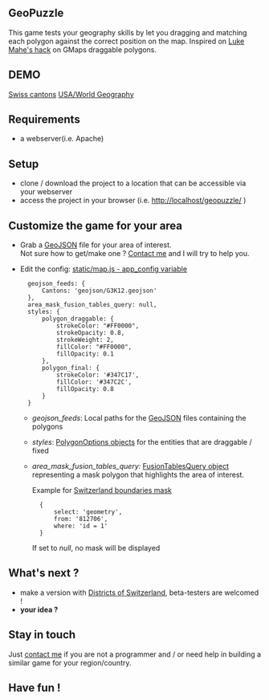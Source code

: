 ## GeoPuzzle
This game tests your geography skills by let you dragging and matching each polygon against the correct position on the map. Inspired on [Luke Mahe's hack](http://www.morethanamap.com/demos/visualization/puzzle) on GMaps draggable polygons. 

## DEMO 
[Swiss cantons](http://maps.vasile.ch/geopuzzle/)
[USA/World Geography](https://c9.io/llamapope/geopuzzle/workspace/index.html)

## Requirements

* a webserver(i.e. Apache)

## Setup

* clone / download the project to a location that can be accessible via your webserver
* access the project in your browser (i.e. [http://localhost/geopuzzle/](http://localhost/geopuzzle/) )

## Customize the game for your area

- Grab a [GeoJSON](http://geojson.org/geojson-spec.html) file for your area of interest. 	
	Not sure how to get/make one ? [Contact me](https://docs.google.com/forms/d/1ZWCqfF8OvRBlMPHMc5FbL6T3zYhQ-p18B8IIwMt1sRs/) and I will try to help you.

- Edit the config: [static/map.js - app_config variable](https://github.com/vasile/geopuzzle/blob/master/static//map.js)

	    geojson_feeds: {
	        Cantons: 'geojson/G3K12.geojson'
	    },
	    area_mask_fusion_tables_query: null,
	    styles: {
	        polygon_draggable: {
	            strokeColor: "#FF0000",
	            strokeOpacity: 0.8,
	            strokeWeight: 2,
	            fillColor: "#FF0000",
	            fillOpacity: 0.1
	        },
	        polygon_final: {
	            strokeColor: '#347C17',
	            fillColor: '#347C2C',
	            fillOpacity: 0.8
	        }
	    }

	* *geojson_feeds*: Local paths for the [GeoJSON](http://geojson.org/geojson-spec.html) files containing the polygons
	* *styles*: [PolygonOptions objects](https://developers.google.com/maps/documentation/javascript/reference#PolygonOptions) for the entities that are draggable / fixed
	* *area_mask_fusion_tables_query:* [FusionTablesQuery object](https://developers.google.com/maps/documentation/javascript/reference#FusionTablesQuery) representing a mask polygon that highlights the area of interest. 
			
		Example for [Switzerland boundaries mask](https://www.google.com/fusiontables/DataSource?docid=1tDHsjdz7uhhAmWlmmwjR1P2Huf2LKMMiICPVdw)
	
			{
	    		select: 'geometry',
	    		from: '812706',
	    		where: 'id = 1'
			}
			
		If set to *null*, no mask will be displayed

## What's next ?

* make a version with [Districts of Switzerland](http://en.wikipedia.org/wiki/Districts_of_Switzerland), beta-testers are welcomed !
* **your idea ?**

## Stay in touch

Just [contact me](https://docs.google.com/forms/d/1ZWCqfF8OvRBlMPHMc5FbL6T3zYhQ-p18B8IIwMt1sRs/) if you are not a programmer and / or need help in building a similar game for your region/country.

## Have fun !
